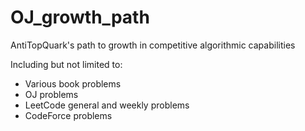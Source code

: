 # OJ_growth_path
AntiTopQuark's path to growth in competitive algorithmic capabilities

Including but not limited to:
- Various book problems
- OJ problems
- LeetCode general and weekly problems
- CodeForce problems

